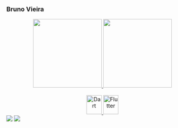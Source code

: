 ### Bruno Vieira

<div align="center">
  <a href="https://github.com/BrunoVieiraL">
  <img height="180em" src="https://github-readme-stats.vercel.app/api?username=BrunoVieiraL&show_icons=true&theme=dracula&include_all_commits=true&count_private=true"/>
  <img height="180em" src="https://github-readme-stats.vercel.app/api/top-langs/?username=BrunoVieiraL&layout=compact&langs_count=7&theme=dracula"/>
</div>
  
<div align="center" ><br >
  <img aling="center" alt="Dart" height="50" width="40" src="https://cdn.jsdelivr.net/gh/devicons/devicon/icons/dart/dart-original.svg" />
  <img aling="center" alt="Flutter" height="50" width="40" src="https://cdn.jsdelivr.net/gh/devicons/devicon/icons/flutter/flutter-original.svg" />
<!<img aling="center" alt="C-Sharp" height="30" width="40" src="https://cdn.jsdelivr.net/gh/devicons/devicon/icons/csharp/csharp-original.svg" />         
 
 
</div>
  
  
 
<div> 
  <a href = "mailto:bruno.leo516@hotmail.com"><img src="https://img.shields.io/badge/-Gmail-%23333?style=for-the-badge&logo=gmail&logoColor=white" target="_blank"></a>
  <a href="https://www.linkedin.com/in/bruno-vieira-818976191/" target="_blank"><img src="https://img.shields.io/badge/-LinkedIn-%230077B5?style=for-the-badge&logo=linkedin&logoColor=white" target="_blank"></a> 
 
 
</div>
